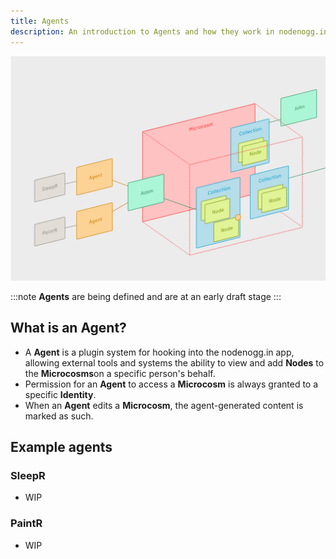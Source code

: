 ```yaml
---
title: Agents
description: An introduction to Agents and how they work in nodenogg.in
---
```


![nodenogg.in agents architecture diagram](../../../assets/architecture-collections-with-agents.svg)

:::note
**Agents** are being defined and are at an early draft stage
:::

## What is an Agent?

- A **Agent** is a plugin system for hooking into the nodenogg.in app, allowing external tools and systems the ability to view and add **Nodes** to the **Microcosms**on a specific person's behalf.
- Permission for an **Agent** to access a **Microcosm** is always granted to a specific **Identity**.
- When an **Agent** edits a **Microcosm**, the agent-generated content is marked as such.

## Example agents

### SleepR

- WIP

### PaintR

- WIP
